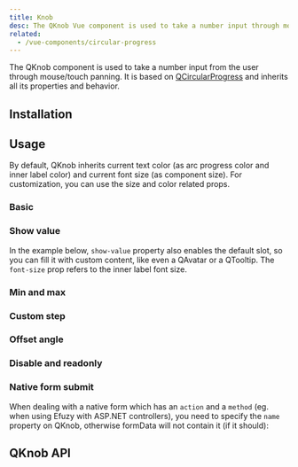 ```yaml
---
title: Knob
desc: The QKnob Vue component is used to take a number input through mouse or touch panning.
related:
  - /vue-components/circular-progress
---
```


The QKnob component is used to take a number input from the user through mouse/touch panning. It is based on [QCircularProgress](/vue-components/circular-progress) and inherits all its properties and behavior.

## Installation
<doc-installation components="QKnob" />

## Usage

By default, QKnob inherits current text color (as arc progress color and inner label color) and current font size (as component size). For customization, you can use the size and color related props.

### Basic

<doc-example title="Basic" file="QKnob/Basic" />

### Show value

In the example below, `show-value` property also enables the default slot, so you can fill it with custom content, like even a QAvatar or a QTooltip. The `font-size` prop refers to the inner label font size.

<doc-example title="Show value" file="QKnob/ShowValue" />

### Min and max

<doc-example title="Custom min/max" file="QKnob/MinMax" />

### Custom step

<doc-example title="Custom step" file="QKnob/Step" />

### Offset angle

<doc-example title="Offset angle" file="QKnob/Angle" />

### Disable and readonly

<doc-example title="Disable and readonly" file="QKnob/DisableReadonly" />

### Native form submit <q-badge align="top" label="v1.9+" />

When dealing with a native form which has an `action` and a `method` (eg. when using Efuzy with ASP.NET controllers), you need to specify the `name` property on QKnob, otherwise formData will not contain it (if it should):

<doc-example title="Native form" file="QKnob/NativeForm" />

## QKnob API
<doc-api file="QKnob" />
